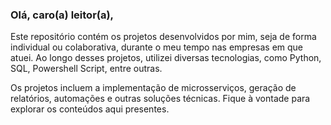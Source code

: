 ### Olá, caro(a) leitor(a),
Este repositório contém os projetos desenvolvidos por mim, seja de forma individual ou colaborativa, durante o meu tempo nas empresas em que atuei. Ao longo desses projetos, utilizei diversas tecnologias, como Python, SQL, Powershell Script, entre outras.

Os projetos incluem a implementação de microsserviços, geração de relatórios, automações e outras soluções técnicas. Fique à vontade para explorar os conteúdos aqui presentes.

